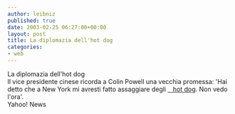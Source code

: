 ```yaml
---
author: leibniz
published: true
date: 2003-02-25 06:27:00+00:00
layout: post
title: La diplomazia dell'hot dog 
categories:
- web
---
```


La diplomazia dell'hot dog  
 Il vice presidente cinese ricorda a Colin Powell una vecchia promessa: 'Hai detto che a New York mi avresti fatto assaggiare degli  [   hot dog][1]. Non vedo l'ora'.  
Yahoo! News

[1]:	http://news.yahoo.com/news?tmpl=story2&cid=573&ncid=757&e=8&u=/nm/20030224/od_nm/hotdog_dc